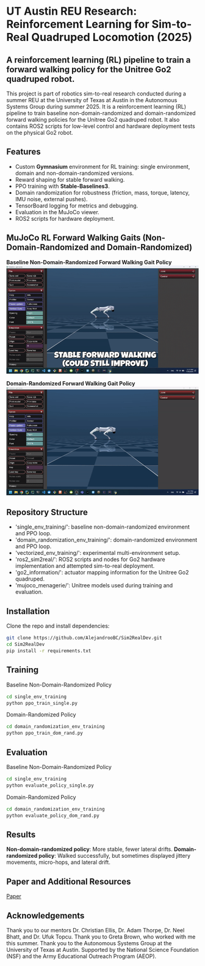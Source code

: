# UT Austin REU Research: Reinforcement Learning for Sim-to-Real Quadruped Locomotion (2025)

## A reinforcement learning (RL) pipeline to train a forward walking policy for the Unitree Go2 quadruped robot.

This project is part of robotics sim-to-real research conducted during a summer REU at the University of Texas at Austin
in the Autonomous Systems Group during summer 2025. It is a reinforcement learning (RL) pipeline to train baseline
non-domain-randomized and domain-randomized forward walking policies for the Unitree Go2 quadruped robot. It also
contains ROS2 scripts for low-level control and hardware deployment tests on the physical Go2 robot.

## Features
- Custom **Gymnasium** environment for RL training: single environment, domain and non-domain-randomized versions.
- Reward shaping for stable forward walking.
- PPO training with **Stable-Baselines3**.
- Domain randomization for robustness (friction, mass, torque, latency, IMU noise, external pushes).
- TensorBoard logging for metrics and debugging.
- Evaluation in the MuJoCo viewer.
- ROS2 scripts for hardware deployment.

## MuJoCo RL Forward Walking Gaits (Non-Domain-Randomized and Domain-Randomized)
**Baseline Non-Domain-Randomized Forward Walking Gait Policy**
![Baseline Non-Domain-Randomized Forward Walking Gait](media/Non_DR_Gait.gif)

**Domain-Randomized Forward Walking Gait Policy**
![Domain-Randomized Forward Walking Gait](media/DR_Gait.gif)

## Repository Structure
- 'single_env_training/': baseline non-domain-randomized environment and PPO loop.
- 'domain_randomization_env_training/': domain-randomized environment and PPO loop.
- 'vectorized_env_training/': experimental multi-environment setup.
- 'ros2_sim2real/': ROS2 scripts and nodes for Go2 hardware implementation and attempted sim-to-real deployment.
- 'go2_information/': actuator mapping information for the Unitree Go2 quadruped.
- 'mujoco_menagerie/': Unitree models used during training and evaluation.

## Installation
Clone the repo and install dependencies:

```bash
git clone https://github.com/AlejandrooBC/Sim2RealDev.git
cd Sim2RealDev
pip install -r requirements.txt
```

## Training
Baseline Non-Domain-Randomized Policy
```bash
cd single_env_training
python ppo_train_single.py
```

Domain-Randomized Policy
```bash
cd domain_randomization_env_training
python ppo_train_dom_rand.py
```

## Evaluation
Baseline Non-Domain-Randomized Policy
```bash
cd single_env_training
python evaluate_policy_single.py
```

Domain-Randomized Policy
```bash
cd domain_randomization_env_training
python evaluate_policy_dom_rand.py
```

## Results
**Non-domain-randomized policy**: More stable, fewer lateral drifts.
**Domain-randomized policy**: Walked successfully, but sometimes displayed jittery movements, micro-hops, and lateral
drift.

## Paper and Additional Resources
[Paper](https://drive.google.com/file/d/1DVjWZARdVNa7wjRNmxYzRFqj8-DmOTCE/view?usp=drive_link)

## Acknowledgements
Thank you to our mentors Dr. Christian Ellis, Dr. Adam Thorpe, Dr. Neel Bhatt, and Dr. Ufuk Topcu.
Thank you to Greta Brown, who worked with me this summer.
Thank you to the Autonomous Systems Group at the University of Texas at Austin.
Supported by the National Science Foundation (NSF) and the Army Educational Outreach Program (AEOP).